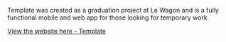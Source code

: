 Template was created as a graduation project at Le Wagon and is a fully functional mobile and web app for those looking for temporary work

[View the website here - Template](http://www.template.co.uk)
